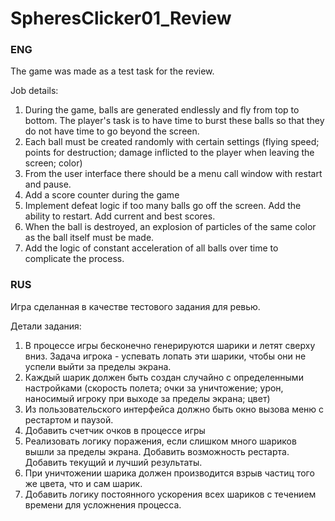 # SpheresClicker01_Review

### ENG

The game was made as a test task for the review.

Job details:
1. During the game, balls are generated endlessly and fly from top to bottom. The player's task is to have time to burst these balls so that they do not have time to go beyond the screen.
2. Each ball must be created randomly with certain settings (flying speed; points for destruction; damage inflicted to the player when leaving the screen; color)
3. From the user interface there should be a menu call window with restart and pause.
4. Add a score counter during the game
5. Implement defeat logic if too many balls go off the screen. Add the ability to restart. Add current and best scores.
6. When the ball is destroyed, an explosion of particles of the same color as the ball itself must be made.
7. Add the logic of constant acceleration of all balls over time to complicate the process.

### RUS

Игра сделанная в качестве тестового задания для ревью.

Детали задания:
1. В процессе игры бесконечно генерируются шарики и летят сверху вниз. Задача игрока - успевать лопать эти шарики, чтобы они не успели выйти за пределы экрана.
2. Каждый шарик должен быть создан случайно с определенными настройками (скорость полета; очки за уничтожение; урон, наносимый игроку при выходе за пределы экрана; цвет)
3. Из пользовательского интерфейса должно быть окно вызова меню с рестартом и паузой.
4. Добавить счетчик очков в процессе игры
5. Реализовать логику поражения, если слишком много шариков вышли за пределы экрана. Добавить возможность рестарта. Добавить текущий и лучший результаты.
6. При уничтожении шарика должен производится взрыв частиц того же цвета, что и сам шарик.
7. Добавить логику постоянного ускорения всех шариков с течением времени для усложнения процесса.

